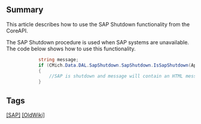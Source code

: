 ## Summary
This article describes how to use the SAP Shutdown functionality from the CoreAPI.

The SAP Shutdown procedure is used when SAP systems are unavailable. The code below shows how to use this functionality. ​
~~~C#
            string message;
            if (CMich.Data.DAL.SapShutdown.SapShutdown.IsSapShutdown(ApplicationMode.Production, out message))
            {
                //SAP is shutdown and message will contain an HTML message to display to users.
            }
~~~

## Tags
[[SAP]](https://code.cmich.edu/search?project_id=365&repository_ref=master&scope=wiki_blobs&search=SAPTag)
[[OldWiki]](https://code.cmich.edu/search?project_id=365&repository_ref=master&scope=wiki_blobs&search=OldWikiTag)